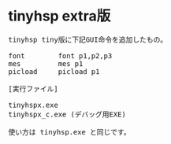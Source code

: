# tinyhsp extra版
<pre>
tinyhsp tiny版に下記GUI命令を追加したもの。

font		font p1,p2,p3
mes			mes p1
picload		picload p1

[実行ファイル]

tinyhspx.exe
tinyhspx_c.exe (デバッグ用EXE)

使い方は tinyhsp.exe と同じです。
</pre>
